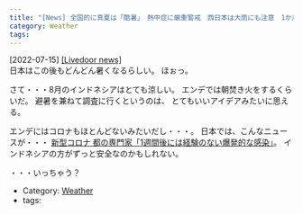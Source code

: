 ```yaml
---
title: "[News] 全国的に真夏は「酷暑」　熱中症に厳重警戒　西日本は大雨にも注意　1か月予報 ---エンデに調査を兼ねて避暑に行ってしまおうかな"
category: Weather
tags: 
---
```


[2022-07-15] [[Livedoor news]](https://news.livedoor.com/article/detail/22502358/)  
 日本はこの後もどんどん暑くなるらしい。
ほぉっ。

 さて・・・8月のインドネシアはとても涼しい。
エンデでは朝焚き火をするくらいだ。
避暑を兼ねて調査に行くというのは、
とてもいいアイデアみたいに思える。

 エンデにはコロナもほとんどないみたいだし・・・。
日本では、こんなニュースが・・・
[新型コロナ 都の専門家「1週間後には経験のない爆発的な感染」](https://www3.nhk.or.jp/news/html/20220714/k10013717341000.html)。
インドネシアの方がずっと安全なのかもしれない。

 ・・・いっちゃう？

- Category: [Weather](/categories.html#Weather)
- tags: 

